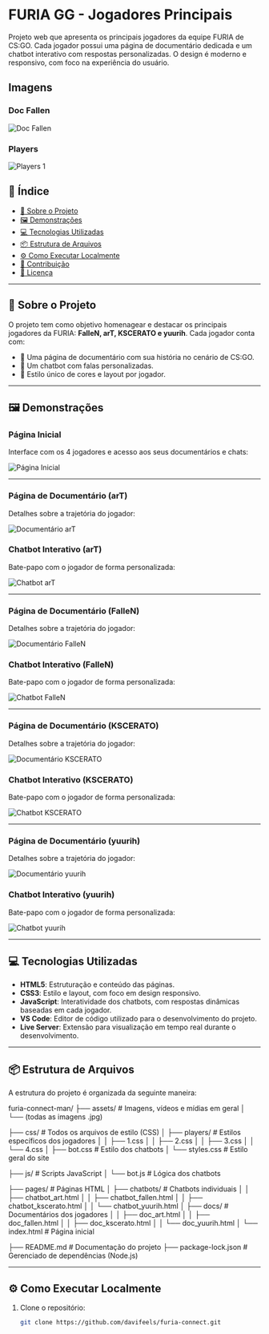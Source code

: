 # FURIA GG - Jogadores Principais

Projeto web que apresenta os principais jogadores da equipe FURIA de CS:GO. Cada jogador possui uma página de documentário dedicada e um chatbot interativo com respostas personalizadas. O design é moderno e responsivo, com foco na experiência do usuário.


## Imagens

### Doc Fallen
![Doc Fallen](assets/docfallen.JPG)

### Players
![Players 1](assets/players1.JPG)


## 🧭 Índice

- [📌 Sobre o Projeto](#-sobre-o-projeto)
- [🖼️ Demonstrações](#-demonstrações)
- [💻 Tecnologias Utilizadas](#-tecnologias-utilizadas)
- [📦 Estrutura de Arquivos](#-estrutura-de-arquivos)
- [⚙️ Como Executar Localmente](#-como-executar-localmente)
- [🙋 Contribuição](#-contribuição)
- [📄 Licença](#-licença)

---

## 📌 Sobre o Projeto

O projeto tem como objetivo homenagear e destacar os principais jogadores da FURIA: **FalleN, arT, KSCERATO e yuurih**. Cada jogador conta com:

- 📘 Uma página de documentário com sua história no cenário de CS:GO.
- 🤖 Um chatbot com falas personalizadas.
- 🎨 Estilo único de cores e layout por jogador.

---

## 🖼️ Demonstrações

### Página Inicial
Interface com os 4 jogadores e acesso aos seus documentários e chats:

![Página Inicial](./assets/home.jpg)

---

### Página de Documentário (arT)
Detalhes sobre a trajetória do jogador:

![Documentário arT](./assets/art2.jpg)

### Chatbot Interativo (arT)
Bate-papo com o jogador de forma personalizada:

![Chatbot arT](./assets/art3.jpg)

---

### Página de Documentário (FalleN)
Detalhes sobre a trajetória do jogador:

![Documentário FalleN](./assets/fallen5.jpg)

### Chatbot Interativo (FalleN)
Bate-papo com o jogador de forma personalizada:

![Chatbot FalleN](./assets/fallen_chat.jpg)

---

### Página de Documentário (KSCERATO)
Detalhes sobre a trajetória do jogador:

![Documentário KSCERATO](./assets/k4.jpg)

### Chatbot Interativo (KSCERATO)
Bate-papo com o jogador de forma personalizada:

![Chatbot KSCERATO](./assets/k2.jpg)

---

### Página de Documentário (yuurih)
Detalhes sobre a trajetória do jogador:

![Documentário yuurih](./assets/yuri4.jpg)

### Chatbot Interativo (yuurih)
Bate-papo com o jogador de forma personalizada:

![Chatbot yuurih](./assets/yuri3.jpg)

---

## 💻 Tecnologias Utilizadas

- **HTML5**: Estruturação e conteúdo das páginas.
- **CSS3**: Estilo e layout, com foco em design responsivo.
- **JavaScript**: Interatividade dos chatbots, com respostas dinâmicas baseadas em cada jogador.
- **VS Code**: Editor de código utilizado para o desenvolvimento do projeto.
- **Live Server**: Extensão para visualização em tempo real durante o desenvolvimento.

---

## 📦 Estrutura de Arquivos

A estrutura do projeto é organizada da seguinte maneira:

furia-connect-man/
├── assets/                   # Imagens, vídeos e mídias em geral
│   └── (todas as imagens .jpg)

├── css/                      # Todos os arquivos de estilo (CSS)
│   ├── players/              # Estilos específicos dos jogadores
│   │   ├── 1.css
│   │   ├── 2.css
│   │   ├── 3.css
│   │   └── 4.css
│   ├── bot.css               # Estilo dos chatbots
│   └── styles.css            # Estilo geral do site

├── js/                       # Scripts JavaScript
│   └── bot.js                # Lógica dos chatbots

├── pages/                    # Páginas HTML
│   ├── chatbots/             # Chatbots individuais
│   │   ├── chatbot_art.html
│   │   ├── chatbot_fallen.html
│   │   ├── chatbot_kscerato.html
│   │   └── chatbot_yuurih.html
│   ├── docs/                 # Documentários dos jogadores
│   │   ├── doc_art.html
│   │   ├── doc_fallen.html
│   │   ├── doc_kscerato.html
│   │   └── doc_yuurih.html
│   └── index.html            # Página inicial

├── README.md                 # Documentação do projeto
├── package-lock.json         # Gerenciado de dependências (Node.js)

---

## ⚙️ Como Executar Localmente

1. Clone o repositório:
   ```bash
   git clone https://github.com/davifeels/furia-connect.git


